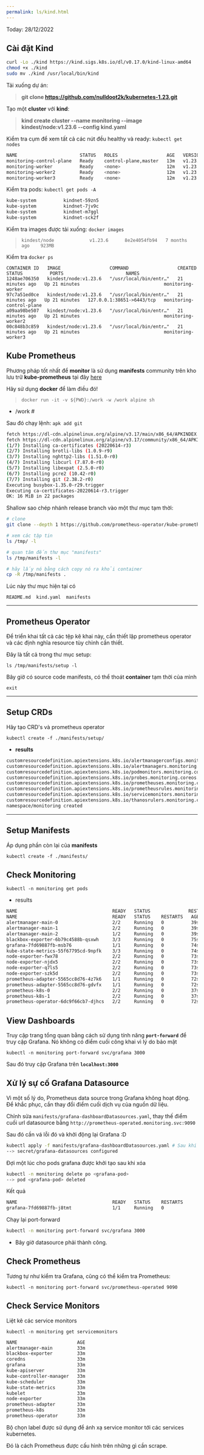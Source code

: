 ```yaml
---
permalink: ls/kind.html
---
```


Today: 28/12/2022

## Cài đặt **Kind**

```bash
curl -Lo ./kind https://kind.sigs.k8s.io/dl/v0.17.0/kind-linux-amd64
chmod +x ./kind
sudo mv ./kind /usr/local/bin/kind
```

Tải xuống dự án:

> **git clone https://github.com/nulldoot2k/kubernetes-1.23.git**

Tạo một **cluster** với **kind**:

> **kind create cluster --name monitoring --image kindest/node:v1.23.6 --config kind.yaml**

Kiểm tra cụm để xem tất cả các nút đều healthy và ready: `kubectl get nodes`

```bash
NAME                       STATUS   ROLES                  AGE   VERSION
monitoring-control-plane   Ready    control-plane,master   13m   v1.23.6
monitoring-worker          Ready    <none>                 12m   v1.23.6
monitoring-worker2         Ready    <none>                 12m   v1.23.6
monitoring-worker3         Ready    <none>                 12m   v1.23.6
```

Kiểm tra pods: `kubectl get pods -A`

```bash
kube-system          kindnet-59zn5                                      1/1     Running   0          25m
kube-system          kindnet-7jv9c                                      1/1     Running   0          25m
kube-system          kindnet-m7ggl                                      1/1     Running   0          25m
kube-system          kindnet-sck2f                                      1/1     Running   0          26m
```

Kiểm tra images được tải xuống: `docker images`

> `kindest/node             v1.23.6      8e2e4054fb94   7 months ago    923MB`

Kiểm tra `docker ps`

```docker
CONTAINER ID   IMAGE                  COMMAND                  CREATED          STATUS          PORTS                       NAMES
1248ae706350   kindest/node:v1.23.6   "/usr/local/bin/entr…"   21 minutes ago   Up 21 minutes                               monitoring-worker
97c7a51ed0ce   kindest/node:v1.23.6   "/usr/local/bin/entr…"   21 minutes ago   Up 21 minutes   127.0.0.1:38651->6443/tcp   monitoring-control-plane
a09aa98be507   kindest/node:v1.23.6   "/usr/local/bin/entr…"   21 minutes ago   Up 21 minutes                               monitoring-worker2
00c848b3c859   kindest/node:v1.23.6   "/usr/local/bin/entr…"   21 minutes ago   Up 21 minutes                               monitoring-worker3
```

## Kube Prometheus

Phương pháp tốt nhất để **monitor** là sử dụng **manifests** community trên kho lưu trữ **kube-prometheus** tại đây [here](https://github.com/prometheus-operator/kube-prometheus)

Hãy sử dụng **docker** để làm điều đó!

> `docker run -it -v ${PWD}:/work -w /work alpine sh`
- /work #
	
Sau đó chạy lệnh: `apk add git`

```bash
fetch https://dl-cdn.alpinelinux.org/alpine/v3.17/main/x86_64/APKINDEX.tar.gz
fetch https://dl-cdn.alpinelinux.org/alpine/v3.17/community/x86_64/APKINDEX.tar.gz
(1/7) Installing ca-certificates (20220614-r3)
(2/7) Installing brotli-libs (1.0.9-r9)
(3/7) Installing nghttp2-libs (1.51.0-r0)
(4/7) Installing libcurl (7.87.0-r0)
(5/7) Installing libexpat (2.5.0-r0)
(6/7) Installing pcre2 (10.42-r0)
(7/7) Installing git (2.38.2-r0)
Executing busybox-1.35.0-r29.trigger
Executing ca-certificates-20220614-r3.trigger
OK: 16 MiB in 22 packages
```

Shallow sao chép nhánh release branch vào một thư mục tạm thời:

```bash
# clone
git clone --depth 1 https://github.com/prometheus-operator/kube-prometheus.git -b release-0.10 /tmp/

# xem các tập tin
ls /tmp/ -l

# quan tâm đến thư mục "manifests"
ls /tmp/manifests -l

# hãy lấy nó bằng cách copy nó ra khỏi container
cp -R /tmp/manifests .
```

Lúc này thư mục hiện tại có
	
	README.md  kind.yaml  manifests

---

## Prometheus Operator

Để triển khai tất cả các tệp kê khai này, cần thiết lập prometheus operator và các định nghĩa resource tùy chỉnh cần thiết.

Đây là tất cả trong thư mục setup:

	ls /tmp/manifests/setup -l
	
Bây giờ có source code manifests, có thể thoát **container** tạm thời của mình

	exit
	
---
	
## Setup CRDs

Hãy tạo CRD's và prometheus operator

	kubectl create -f ./manifests/setup/
	
- **results**

```bash
customresourcedefinition.apiextensions.k8s.io/alertmanagerconfigs.monitoring.coreos.com created
customresourcedefinition.apiextensions.k8s.io/alertmanagers.monitoring.coreos.com created
customresourcedefinition.apiextensions.k8s.io/podmonitors.monitoring.coreos.com created
customresourcedefinition.apiextensions.k8s.io/probes.monitoring.coreos.com created
customresourcedefinition.apiextensions.k8s.io/prometheuses.monitoring.coreos.com created
customresourcedefinition.apiextensions.k8s.io/prometheusrules.monitoring.coreos.com created
customresourcedefinition.apiextensions.k8s.io/servicemonitors.monitoring.coreos.com created
customresourcedefinition.apiextensions.k8s.io/thanosrulers.monitoring.coreos.com created
namespace/monitoring created
```

---

## Setup Manifests

Áp dụng phần còn lại của **manifests**

	kubectl create -f ./manifests/
	
## Check Monitoring

	kubectl -n monitoring get pods
	
- results

```bash
NAME                                   READY   STATUS              RESTARTS   AGE
NAME                                   READY   STATUS    RESTARTS   AGE
alertmanager-main-0                    2/2     Running   0          39s
alertmanager-main-1                    2/2     Running   0          39s
alertmanager-main-2                    1/2     Running   0          39s
blackbox-exporter-6b79c4588b-qsxwh     3/3     Running   0          75s
grafana-7fd69887fb-msb76               1/1     Running   0          74s
kube-state-metrics-55f67795cd-9npfk    3/3     Running   0          74s
node-exporter-fwx78                    2/2     Running   0          73s
node-exporter-njdx5                    2/2     Running   0          73s
node-exporter-q7ls5                    2/2     Running   0          73s
node-exporter-szk5d                    2/2     Running   0          73s
prometheus-adapter-5565cc8d76-4z7k6    1/1     Running   0          72s
prometheus-adapter-5565cc8d76-gdvfx    1/1     Running   0          72s
prometheus-k8s-0                       2/2     Running   0          37s
prometheus-k8s-1                       2/2     Running   0          37s
prometheus-operator-6dc9f66cb7-djhcs   2/2     Running   0          72s
```

## View Dashboards

Truy cập trang tổng quan bằng cách sử dụng tính năng **`port-forward`** để truy cập Grafana. Nó không có điểm cuối công khai vì lý do bảo mật

	kubectl -n monitoring port-forward svc/grafana 3000

Sau đó truy cập Grafana trên **`localhost:3000`**

## Xử lý sự cố Grafana Datasource

Vì một số lý do, Prometheus data source trong Grafana không hoạt động. Để khắc phục, cần thay đổi điểm cuối dịch vụ của nguồn dữ liệu.

Chỉnh sửa `manifests/grafana-dashboardDatasources.yaml`, thay thế điểm cuối url datasource bằng `http://prometheus-operated.monitoring.svc:9090`

Sau đó cần vá lỗi đó và khởi động lại Grafana :D

```bash
kubectl apply -f manifests/grafana-dashboardDatasources.yaml # Sau khi edit, mất một lúc để reload
--> secret/grafana-datasources configured
```

Đợi một lúc cho pods grafana được khởi tạo sau khi xóa
```bash
kubectl -n monitoring delete po <grafana-pod>
--> pod <grafana-pod> deleted
```
Kết quả

```bash
NAME                                   READY   STATUS    RESTARTS        AGE
grafana-7fd69887fb-j8tmt               1/1     Running   0               87s
```

Chạy lại port-forward

```bash
kubectl -n monitoring port-forward svc/grafana 3000
```

- Bây giờ datasource phải thành công.

## Check Prometheus

Tương tự như kiểm tra Grafana, cũng có thể kiểm tra Prometheus:

	kubectl -n monitoring port-forward svc/prometheus-operated 9090
	
## Check Service Monitors

Liệt kê các service monitors

	kubectl -n monitoring get servicemonitors
	
```bash
NAME                      AGE
alertmanager-main         33m
blackbox-exporter         33m
coredns                   33m
grafana                   33m
kube-apiserver            33m
kube-controller-manager   33m
kube-scheduler            33m
kube-state-metrics        33m
kubelet                   33m
node-exporter             33m
prometheus-adapter        33m
prometheus-k8s            33m
prometheus-operator       33m
```

Bộ chọn label được sử dụng để ánh xạ service monitor tới các services kubernetes.

Đó là cách Prometheus được cấu hình trên những gì cần scrape.


